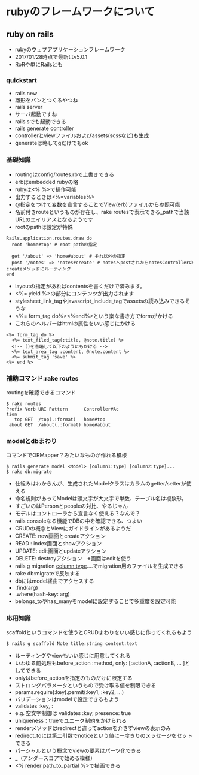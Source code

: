 # rubyのフレームワークについて

## ruby on rails
 * rubyのウェブアプリケーションフレームワーク
 * 2017/01/28時点で最新はv5.0.1
 * RoRや単にRailsとも

### quickstart
* rails new <app>
 * 雛形をバンとつくるやつね
* rails server
 * サーバ起動ですね
 * rails sでも起動できる
* rails generate controller <controller-name> <action-name>
 * controllerとviewファイルおよびassets(scssなど)も生成
 * generateは略してgだけでもok
 
### 基礎知識
* routingはconfig/routes.rbで上書きできる
* erbはembedded rubyの略
 * rubyは<% %>で操作可能
 * 出力するときは<%=variables%>
 * @指定をつけて変数を宣言することでView(erb)ファイルから参照可能
* 名前付きrouteというものが存在し、rake routesで表示できる<prefix>_pathで当該URLのエイリアスとなるようです
 * rootのpathは設定が特殊

 ```
 Rails.application.routes.draw do
   root 'home#top' # root pathの指定
   
   get '/about' => 'home#about' # それ以外の指定
   post '/notes' => 'notes#create' # notesへpostされたらnotesControllerのcreateメソッドにルーティング
 end
 ```

* layoutの指定があればcontentsを書くだけで済みます。
 * <%= yield %>の部分にコンテンツが出力されます
 * stylesheet_link_tagやjavascript_include_tagでassetsの読み込みできるそうな
 * <%= form_tag do%><%end%>という楽な書き方でformがかける
 * これらのヘルパーはhtmlの属性をいい感じにかける

```
<%= form_tag do %>
  <%= text_filed_tag(:title, @note.title) %>
  <!-- ()を省略して以下のようにもかける -->
  <%= text_area_tag :content, @note.content %>
  <%= submit_tag 'save' %>
<%= end %>
```

### 補助コマンド:rake routes
routingを確認できるコマンド
```
$ rake routes
Prefix Verb URI Pattern      Controller#Ac
tion
   top GET  /top(.:format)   home#top
 about GET  /about(.:format) home#about
```

### modelとdbまわり
コマンドでORMapper？みたいなものが作れる模様

```
$ rails generate model <Model> [column1:type] [column2:type]...
$ rake db:migrate
```

* 仕組みはわからんが、生成されたModelクラスはカラムのgetter/setterが使える
* 命名規則があってModelは頭文字が大文字で単数、テーブル名は複数形。
 * すごいのはPersonとpeopleの対比、やるじゃん
* モデルはコントローラから宣言なく使える？なんで？
* rails consoleなる機能でDBの中を確認できる、つよい
* CRUDの概念とViewにガイドラインがあるようだ
 * CREATE: new画面とcreateアクション
 * READ  : index画面とshowアクション
 * UPDATE: edit画面とupdateアクション
 * DELETE: destroyアクション　※画面はeditを使う
* rails g migration <migration-file-name> <column:type>....でmigration用のファイルを生成できる
 * rake db:migrateで反映する
* dbにはmodel経由でアクセスする
 * <Model>.find(arg)
 * <Modle>.where(hash-key: arg)
* belongs_toやhas_manyをmodelに設定することで多重度を設定可能
 
 ### 応用知識
 scaffoldというコマンドを使うとCRUDまわりをいい感じに作ってくれるもよう
 
 ```
 $ rails g scaffold Note title:string content:text
 ```
 
* ルーティングやviewもいい感じに用意してくれる
* いわゆる前処理もbefore_action :method, only: [:actionA, :actionB, ... ]としてできる
 * onlyはbefore_actionを指定のものだけに限定する
* ストロングパラメータというもので受け取る値を制限できる
 * params.require(:key).permit(:key1, :key2, ...)
* バリデーションはmodelで設定できるもよう
 * validates :key, <valid-type>: <valid-value>
 * e.g. 空文字制御は validates :key, presence: true
 * uniqueness：trueでユニーク制約をかけられる
* renderメソッドはredirectと違ってactionを介さずviewの表示のみ
* redirect_toには第二引数でnoticeという値に一度きりのメッセージをセットできる
* パーシャルという概念でviewの要素はパーツ化できる
 * _（アンダースコアで始める模様）
 * <% render path_to_partial %>で描画できる